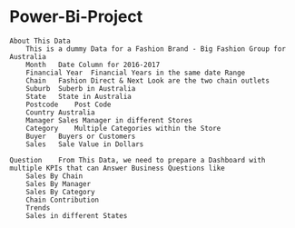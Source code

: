 # Power-Bi-Project

	About This Data		
		This is a dummy Data for a Fashion Brand - Big Fashion Group for Australia 	
		Month	Date Column for 2016-2017
		Financial Year	Financial Years in the same date Range
		Chain	Fashion Direct & Next Look are the two chain outlets
		Suburb	Suberb in Australia
		State	State in Australia
		Postcode	Post Code
		Country	Australia
		Manager	Sales Manager in different Stores
		Category	Multiple Categories within the Store
		Buyer	Buyers or Customers
		Sales	Sale Value in Dollars
			
	Question	From This Data, we need to prepare a Dashboard with multiple KPIs that can Answer Business Questions like 	
		Sales By Chain	
		Sales By Manager	
		Sales By Category	
		Chain Contribution	
		Trends	
		Sales in different States	
			

			
